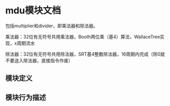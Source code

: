 # mdu模块文档

包括multiplier和divider，即乘法器和除法器。

乘法器：32位有无符号共用乘法器，Booth两位乘（基4）算法，WallaceTree实现，x周期流水

除法器：32位有无符号共用除法器，SRT基4整数除法器，16周期内完成（除0就不要送入除法器，直接指令作废）

## 模块定义


## 模块行为描述

